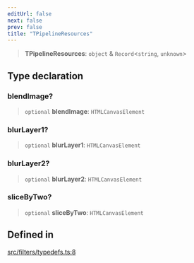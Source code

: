 ```yaml
---
editUrl: false
next: false
prev: false
title: "TPipelineResources"
---
```


> **TPipelineResources**: `object` & `Record`\<`string`, `unknown`\>

## Type declaration

### blendImage?

> `optional` **blendImage**: `HTMLCanvasElement`

### blurLayer1?

> `optional` **blurLayer1**: `HTMLCanvasElement`

### blurLayer2?

> `optional` **blurLayer2**: `HTMLCanvasElement`

### sliceByTwo?

> `optional` **sliceByTwo**: `HTMLCanvasElement`

## Defined in

[src/filters/typedefs.ts:8](https://github.com/fabricjs/fabric.js/blob/c093e29e73123dafcfa091ff4d5e04e690bb796e/src/filters/typedefs.ts#L8)
